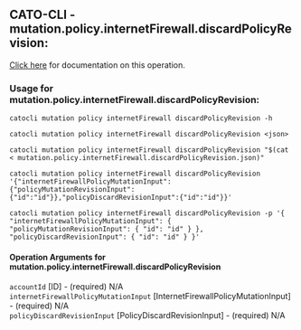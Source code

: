 
## CATO-CLI - mutation.policy.internetFirewall.discardPolicyRevision:
[Click here](https://api.catonetworks.com/documentation/#mutation-mutation.policy.internetFirewall.discardPolicyRevision) for documentation on this operation.

### Usage for mutation.policy.internetFirewall.discardPolicyRevision:

`catocli mutation policy internetFirewall discardPolicyRevision -h`

`catocli mutation policy internetFirewall discardPolicyRevision <json>`

`catocli mutation policy internetFirewall discardPolicyRevision "$(cat < mutation.policy.internetFirewall.discardPolicyRevision.json)"`

`catocli mutation policy internetFirewall discardPolicyRevision '{"internetFirewallPolicyMutationInput":{"policyMutationRevisionInput":{"id":"id"}},"policyDiscardRevisionInput":{"id":"id"}}'`

`catocli mutation policy internetFirewall discardPolicyRevision -p '{
    "internetFirewallPolicyMutationInput": {
        "policyMutationRevisionInput": {
            "id": "id"
        }
    },
    "policyDiscardRevisionInput": {
        "id": "id"
    }
}'`


#### Operation Arguments for mutation.policy.internetFirewall.discardPolicyRevision ####

`accountId` [ID] - (required) N/A    
`internetFirewallPolicyMutationInput` [InternetFirewallPolicyMutationInput] - (required) N/A    
`policyDiscardRevisionInput` [PolicyDiscardRevisionInput] - (required) N/A    
